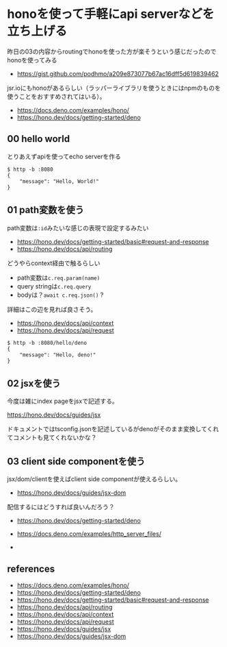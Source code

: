 # honoを使って手軽にapi serverなどを立ち上げる

昨日の03の内容からroutingでhonoを使った方が楽そうという感じだったのでhonoを使ってみる

- https://gist.github.com/podhmo/a209e873077b67ac16dff5d619839462

jsr.ioにもhonoがあるらしい（ラッパーライブラリを使うときにはnpmのものを使うことをおすすめされてはいる）。

- https://docs.deno.com/examples/hono/
- https://hono.dev/docs/getting-started/deno

## 00 hello world

とりあえずapiを使ってecho serverを作る

```console
$ http -b :8080
{
    "message": "Hello, World!"
}
```

## 01 path変数を使う

path変数は`:id`みたいな感じの表現で設定するみたい

- https://hono.dev/docs/getting-started/basic#request-and-response
- https://hono.dev/docs/api/routing

どうやらcontext経由で触るらしい

- path変数は`c.req.param(name)`
- query stringは`c.req.query`
- bodyは？`await c.req.json()` ?

詳細はこの辺を見れば良さそう。

- https://hono.dev/docs/api/context
- https://hono.dev/docs/api/request

```console
$ http -b :8080/hello/deno
{
    "message": "Hello, deno!"
}
```

## 02 jsxを使う

今度は雑にindex pageをjsxで記述する。

https://hono.dev/docs/guides/jsx

ドキュメントではtsconfig.jsonを記述しているがdenoがそのまま変換してくれてコメントも見てくれないかな？

## 03 client side componentを使う

jsx/dom/clientを使えばclient side componentが使えるらしい。

- https://hono.dev/docs/guides/jsx-dom

配信するにはどうすれば良いんだろう？

- https://hono.dev/docs/getting-started/deno
- https://docs.deno.com/examples/http_server_files/

- 
## references

- https://docs.deno.com/examples/hono/
- https://hono.dev/docs/getting-started/deno
- https://hono.dev/docs/getting-started/basic#request-and-response
- https://hono.dev/docs/api/routing
- https://hono.dev/docs/api/context
- https://hono.dev/docs/api/request
- https://hono.dev/docs/guides/jsx
- https://hono.dev/docs/guides/jsx-dom